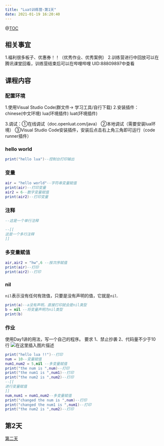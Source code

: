 ```yaml
---
title: "Luat训练营-第1天"
date: 2021-01-19 16:20:40
---
```


@[TOC](Luat训练营-第1天)
## 相关事宜
1.福利很多板子、优惠券！！（优秀作业、优秀案例）
2.训练营进行中回放可以在腾讯课堂回看，训练营结束后可以在哔哩哔哩 UID:88809897中查看

## 课程内容
### 配置环境
1.使用Visual Studio Code(群文件-> 学习工具/自行下载)
2.安装插件：chinese(中文环境)
                lua(环境插件)
                luat(环境插件)

3.调试：①在线调试（doc.openluat.com/java）
          ②本地调试（需要安装lua环境）
          ③Visual Studio Code安装插件，安装后点击右上角三角即可运行（code runner插件）

 ### hello world


```lua
print("hello lua")--控制台打印输出
```

### 变量
```lua
air = "hello world"--字符串变量赋值
print(air)--打印变量
air2 = 6--数字变量赋值
print(air2)--打印变量
```

### 注释

```lua
--这是一个单行注释

--[[
这是一个多行注释
]]
```

### 多变量赋值
```lua
air,air2 = "hw",6 --按次序赋值
print(air)--打印
print(air2)--打印
```

### nil
`nil`表示没有任何有效值，只要是没有声明的值，它就是`nil`.
```lua
print(a)--a没有声明，直接打印就会是nil类型
b = nil --将变量声明为nil类型
print(b)
```

### 作业

使用Day1讲的用法，写一个自己的程序。
要求
1、禁止抄袭
2、代码量不少于10行
![在这里插入图片描述](https://img-blog.csdnimg.cn/20210119144738946.png?x-oss-process=image/watermark,type_ZmFuZ3poZW5naGVpdGk,shadow_10,text_aHR0cHM6Ly9ibG9nLmNzZG4ubmV0L3FxXzQ0ODU3NzAw,size_16,color_FFFFFF,t_70#pic_center)


```lua
print("hello lua !!")--打印
num = 10--变量赋值
num1,num2 = 5,nil --多变量赋值
print("the num is ",num)--打印
print("the num1 is ",num1)--打印
print("the num2 is ",num2)--打印
--[[
进行变量赋值
]]
num,num1 = num1,num2--多变量赋值
print("changed the num is ",num)--打印
print("changed the num1 is ",num1)--打印
print("the num2 is ",num2)--打印

```
## 第2天
[第二天](https://luatdoc.papapoi.com/2353/#_219)
